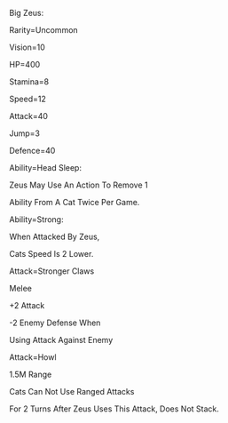 Big Zeus:

Rarity=Uncommon

Vision=10

HP=400

Stamina=8

Speed=12

Attack=40

Jump=3

Defence=40

Ability=Head Sleep:

Zeus May Use An Action To Remove 1

Ability From A Cat Twice Per Game.

Ability=Strong:

When Attacked By Zeus,

Cats Speed Is 2 Lower.

Attack=Stronger Claws

Melee

+2 Attack

-2 Enemy Defense When

Using Attack Against Enemy

Attack=Howl

1.5M Range

Cats Can Not Use Ranged Attacks

For 2 Turns After Zeus Uses This Attack, Does Not Stack.
